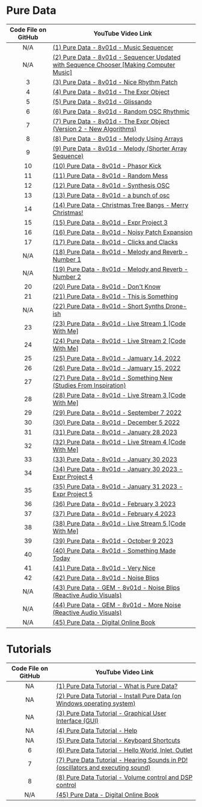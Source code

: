# Pure Data

| Code File on GitHub | YouTube Video Link | 
| :---: | ------------- | 
| N/A | [(1) Pure Data - 8v01d - Music Sequencer](https://www.youtube.com/watch?v=VgCXpIlOgHI) |
| N/A | [(2) Pure Data - 8v01d - Sequencer Updated with Sequence Chooser [Making Computer Music]](https://www.youtube.com/watch?v=S3nMGajw6Yw) |
| 3 | [(3) Pure Data - 8v01d - Nice Rhythm Patch](https://youtube.com/watch?v=InDr7edi9K4) |
| 4 | [(4) Pure Data - 8v01d - The Expr Object](https://youtube.com/watch?v=zbC9uR4y4wM) |
| 5 | [(5) Pure Data - 8v01d - Glissando](https://youtube.com/watch?v=9QunavVTiRA) |
| 6 | [(6) Pure Data - 8v01d - Random OSC Rhythmic](https://youtube.com/watch?v=_DjpCwZhVrM) |
| 7 | [(7) Pure Data - 8v01d - The Expr Object (Version 2 - New Algorithms)](https://youtube.com/watch?v=loUK7wMdCVk) |
| 8 | [(8) Pure Data - 8v01d - Melody Using Arrays](https://youtube.com/watch?v=SOGrdJHETo8) |
| 9 | [(9) Pure Data - 8v01d - Melody (Shorter Array Sequence)](https://youtube.com/watch?v=FVBpPDrHPm0) |
| 10 | [(10) Pure Data - 8v01d - Phasor Kick ](https://youtube.com/watch?v=Jo-XCugs_Xo) |
| 11 | [(11) Pure Data - 8v01d - Random Mess](https://youtube.com/watch?v=wQvmACE4zgM) |
| 12 | [(12) Pure Data - 8v01d - Synthesis OSC](https://youtube.com/watch?v=CgS7p9D6Frk) |
| 13 | [(13) Pure Data - 8v01d - a bunch of osc](https://youtube.com/watch?v=_NAPA0pPta4) |
| 14 | [(14) Pure Data - Christmas Tree Bangs - Merry Christmas!](https://youtube.com/watch?v=9Jrr8LXIB1o) |
| 15 | [(15) Pure Data - 8v01d - Expr Project 3](https://youtube.com/watch?v=eCDMRp8BiCg) |
| 16 | [(16) Pure Data - 8v01d - Noisy Patch Expansion](https://youtube.com/watch?v=TRlGRhc7KF0) |
| 17 | [(17) Pure Data - 8v01d - Clicks and Clacks](https://youtube.com/watch?v=U6TCU1RHRP4) |
| N/A | [(18) Pure Data - 8v01d - Melody and Reverb - Number 1](https://www.youtube.com/watch?v=IOItercTUP8) |
| N/A | [(19) Pure Data - 8v01d - Melody and Reverb - Number 2](https://www.youtube.com/watch?v=EzV8EqK41MI) |
| 20 | [(20) Pure Data - 8v01d - Don't Know](https://youtube.com/watch?v=orjTvxqgwG4) |
| 21 | [(21) Pure Data - 8v01d - This is Something](https://youtube.com/watch?v=pKAV1NyAMpU) |
| N/A | [(22) Pure Data - 8v01d - Short Synths Drone-ish](https://www.youtube.com/watch?v=12pa_rnquxM) |
| 23 | [(23) Pure Data - 8v01d - Live Stream 1 [Code With Me]](https://youtube.com/watch?v=xXtbraVAzcY) |
| 24 | [(24) Pure Data - 8v01d - Live Stream 2 [Code With Me]](https://youtube.com/watch?v=qZlHmGqM02g) |
| 25 | [(25) Pure Data - 8v01d - Jamuary 14, 2022](https://youtube.com/watch?v=VUbmmApqWpI) |
| 26 | [(26) Pure Data - 8v01d - Jamuary 15, 2022](https://youtube.com/watch?v=GctEj84GWM8) |
| 27 | [(27) Pure Data - 8v01d - Something New (Studies From Inspiration)](https://youtube.com/watch?v=RuXD6mpNctU) |
| 28 | [(28) Pure Data - 8v01d - Live Stream 3 [Code With Me]](https://youtube.com/watch?v=j3A9bZVRNqc) |
| 29 | [(29) Pure Data - 8v01d - September 7 2022](https://youtube.com/watch?v=zHoUWPtE8fg) |
| 30 | [(30) Pure Data - 8v01d - December 5 2022](https://youtube.com/watch?v=lhhsskULjZQ) |
| 31 | [(31) Pure Data - 8v01d - January 28 2023](https://youtube.com/watch?v=DmM1RkP09n8) |
| 32 | [(32) Pure Data - 8v01d - Live Stream 4 [Code With Me]](https://youtube.com/watch?v=RuSbGiTzCYs) |
| 33 | [(33) Pure Data - 8v01d - January 30 2023](https://youtube.com/watch?v=Us41b2ekGrs) |
| 34 | [(34) Pure Data - 8v01d - January 30 2023 - Expr Project 4](https://youtube.com/watch?v=HwcieEh4dtU) |
| 35 | [(35) Pure Data - 8v01d - January 31 2023 - Expr Project 5](https://youtube.com/watch?v=hly4agqz9Qo) |
| 36 | [(36) Pure Data - 8v01d - February 3 2023](https://youtube.com/watch?v=VC0FzBMFFlw) | 
| 37 | [(37) Pure Data - 8v01d - February 4 2023](https://youtube.com/watch?v=gtrea0FCBj8) |
| 38 | [(38) Pure Data - 8v01d - Live Stream 5 [Code With Me]](https://youtube.com/watch?v=HzVhm-hshUc) |
| 39 | [(39) Pure Data - 8v01d - October 9 2023](https://youtube.com/watch?v=AwJMnZ2tgCM) |
| 40 | [(40) Pure Data - 8v01d - Something Made Today](https://youtube.com/watch?v=Xg2boeXlCQA) |
| 41 | [(41) Pure Data - 8v01d - Very Nice](https://youtube.com/watch?v=RQR0Lj-P4v4) |
| 42 | [(42) Pure Data - 8v01d - Noise Blips](https://youtube.com/watch?v=ZdiaQQAbp2s) |
| N/A | [(43) Pure Data - GEM - 8v01d - Noise Blips (Reactive Audio Visuals)](https://www.youtube.com/watch?v=Cyr1woXHUUk) |
| N/A | [(44) Pure Data - GEM - 8v01d - More Noise (Reactive Audio Visuals)](https://www.youtube.com/watch?v=O5ZESonGIsU) |
| N/A | [(45) Pure Data - Digital Online Book](https://www.youtube.com/watch?v=EISz4a5M3d0) |

# Tutorials
| Code File on GitHub | YouTube Video Link |
| :---: | ------------- | 
| NA | [(1) Pure Data Tutorial - What is Pure Data?](https://youtube.com/watch?v=09zRzvwilK0 ) |
| NA | [(2) Pure Data Tutorial - Install Pure Data (on Windows operating system)](https://youtube.com/watch?v=r-cc_btcE4U) |
| NA | [(3) Pure Data Tutorial - Graphical User Interface (GUI)](https://youtube.com/watch?v=mwCudDnIxRM) |
| NA | [(4) Pure Data Tutorial - Help](https://youtube.com/watch?v=kwc6-1Ho9xI) |
| NA | [(5) Pure Data Tutorial - Keyboard Shortcuts](https://youtube.com/watch?v=vwgOcF6GneA) |
| 6 | [(6) Pure Data Tutorial - Hello World, Inlet, Outlet](https://youtube.com/watch?v=7qpkC_8tQJw) |
| 7 | [(7) Pure Data Tutorial - Hearing Sounds in PD! (oscillators and executing sound)](https://youtube.com/watch?v=_3-cGhbgc5E) |
| 8 | [(8) Pure Data Tutorial - Volume control and DSP control](https://youtube.com/watch?v=ULCt5nOIFAM) |
| N/A | [(45) Pure Data - Digital Online Book](https://www.youtube.com/watch?v=EISz4a5M3d0) |
